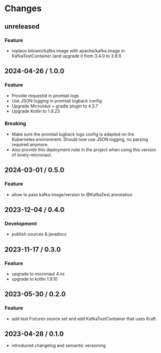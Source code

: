 # Changes

## unreleased

### Feature

- replace bitnami/kafka image with apache/kafka image in KafkaTestContainer (and upgrade it from 3.4.0 to 3.9.1)

## 2024-04-26 / 1.0.0

### Feature

- Provide requestId in promtail logs
- Use JSON logging in promtail logback config
- Upgrade Micronaut + gradle plugin to 4.3.7
- Upgrade Kotlin to 1.9.23

### Breaking

- Make sure the promtail logback logs config is adapted on the Kubernetes 
  environment. Should now use JSON logging, no parsing required anymore.
- Also provide this deployment note in the project when using this
  version of lovely-micronaut.

## 2024-03-01 / 0.5.0

### Feature

- allow to pass kafka image/version to @KafkaTest annotation

## 2023-12-04 / 0.4.0

### Development

- publish sources & javadocs

## 2023-11-17 / 0.3.0

### Feature

- upgrade to  micronaut 4.xx
- upgrade to kotlin 1.9.10

## 2023-05-30 / 0.2.0

### Feature

- add test Fixtures source set and add KafkaTestContainer that uses Kraft

## 2023-04-28 / 0.1.0

- introduced changelog and semantic versioning
